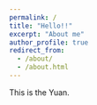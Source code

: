 ```yaml
---
permalink: /
title: "Hello!!"
excerpt: "About me"
author_profile: true
redirect_from: 
  - /about/
  - /about.html
---
```


This is the Yuan.
